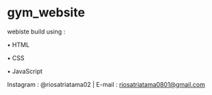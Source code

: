 # gym_website

webiste build using :

• HTML

• CSS

• JavaScript

Instagram : @riosatriatama02 | E-mail : riosatriatama0801@gmail.com
